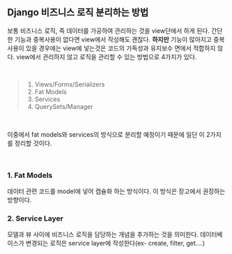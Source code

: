 ## Django 비즈니스 로직 분리하는 방법

보통 비즈니스 로직, 즉 데이터를 가공하여 관리하는 것을 view단에서 하게 된다. 간단한 기능과 중복사용이 없다면 view에서 작성해도 괜찮다. __하지만__ 기능이 많아지고 중복 사용이 있을 경우에는 view에 넣는것은 코드의 가독성과 유지보수 면에서 적합하지 않다. view에서 관리하지 않고 로직을 관리할 수 있는 방법으로 4가지가 있다.     

<br>

> 1. Views/Forms/Serializers    
> 2. Fat Models   
> 3. Services   
> 4. QuerySets/Manager    

<br>

이중에서 fat models와 services의 방식으로 분리할 예정이기 때문에 일단 이 2가지를 정리할 것이다.    

<br>

### 1. Fat Models
데이터 관련 코드를 model에 넣어 캡슐화 하는 방식이다. 이 방식은 장고에서 권장하는 방향이다.      


### 2. Service Layer
모델과 뷰 사이에 비즈니스 로직을 담당하는 개념을 추가하는 것을 의미한다. 데이터베이스가 변경되는 로직은 service layer에 작성한다(ex- create, filter, get....)    


